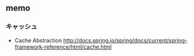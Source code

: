 ## memo

### キャッシュ

- Cache Abstraction http://docs.spring.io/spring/docs/current/spring-framework-reference/html/cache.html

